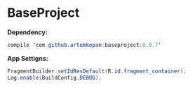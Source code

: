 # BaseProject

<b>Dependency:</b>
```java
compile 'com.github.artemkopan:baseproject:0.0.7'
```

<b>App Settigns:</b>

```java 
FragmentBuilder.setIdResDefault(R.id.fragment_container); 
Log.enable(BuildConfig.DEBUG); 
```
